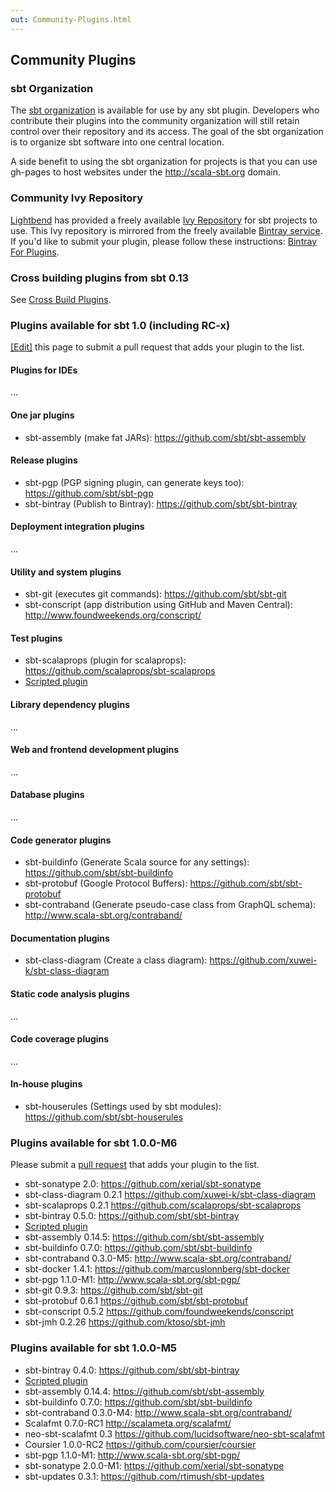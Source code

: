 ```yaml
---
out: Community-Plugins.html
---
```


  [Bintray-For-Plugins]: Bintray-For-Plugins.html
  [Cross-Build-Plugins]: Cross-Build-Plugins.html

Community Plugins
-----------------

### sbt Organization

The [sbt organization](https://github.com/sbt) is available for use by
any sbt plugin. Developers who contribute their plugins into the
community organization will still retain control over their repository
and its access. The goal of the sbt organization is to organize sbt
software into one central location.

A side benefit to using the sbt organization for projects is that you
can use gh-pages to host websites under the http://scala-sbt.org domain.

### Community Ivy Repository

[Lightbend](https://www.lightbend.com) has provided a freely available
[Ivy Repository](https://repo.scala-sbt.org/scalasbt) for sbt projects
to use. This Ivy repository is mirrored from the freely available
[Bintray service](https://bintray.com).
If you'd like to submit your plugin, please follow these instructions:
[Bintray For Plugins][Bintray-For-Plugins].

### Cross building plugins from sbt 0.13

See [Cross Build Plugins][Cross-Build-Plugins].

### Plugins available for sbt 1.0 (including RC-x)

[[Edit]](https://github.com/sbt/website/edit/1.x/src/reference/01-General-Info/02-Community-Plugins.md) this page to
submit a pull request that adds
your plugin to the list.

#### Plugins for IDEs

...

#### One jar plugins

- sbt-assembly (make fat JARs):
    <https://github.com/sbt/sbt-assembly>

#### Release plugins

- sbt-pgp (PGP signing plugin, can generate keys too):
    <https://github.com/sbt/sbt-pgp>
- sbt-bintray (Publish to Bintray):
    <https://github.com/sbt/sbt-bintray>

#### Deployment integration plugins

...

#### Utility and system plugins

- sbt-git (executes git commands):
    <https://github.com/sbt/sbt-git>
- sbt-conscript (app distribution using GitHub and Maven Central):
    <http://www.foundweekends.org/conscript/>

#### Test plugins

- sbt-scalaprops (plugin for scalaprops):
    <https://github.com/scalaprops/sbt-scalaprops>
- [Scripted plugin](Testing-sbt-plugins.html)

#### Library dependency plugins

...

#### Web and frontend development plugins

...


#### Database plugins

...


#### Code generator plugins

- sbt-buildinfo (Generate Scala source for any settings):
    <https://github.com/sbt/sbt-buildinfo>
- sbt-protobuf (Google Protocol Buffers):
    <https://github.com/sbt/sbt-protobuf>
- sbt-contraband (Generate pseudo-case class from GraphQL schema):
   <http://www.scala-sbt.org/contraband/>

#### Documentation plugins

-   sbt-class-diagram (Create a class diagram):
    <https://github.com/xuwei-k/sbt-class-diagram>


#### Static code analysis plugins

...


#### Code coverage plugins

...

#### In-house plugins

- sbt-houserules (Settings used by sbt modules):
  <https://github.com/sbt/sbt-houserules>

### Plugins available for sbt 1.0.0-M6

Please submit a [pull request](https://github.com/sbt/website/pulls) that adds
your plugin to the list.

- sbt-sonatype 2.0: <https://github.com/xerial/sbt-sonatype>
- sbt-class-diagram 0.2.1 <https://github.com/xuwei-k/sbt-class-diagram>
- sbt-scalaprops 0.2.1 <https://github.com/scalaprops/sbt-scalaprops>
- sbt-bintray 0.5.0: <https://github.com/sbt/sbt-bintray>
- [Scripted plugin](Testing-sbt-plugins.html)
- sbt-assembly 0.14.5: <https://github.com/sbt/sbt-assembly>
- sbt-buildinfo 0.7.0: <https://github.com/sbt/sbt-buildinfo>
- sbt-contraband 0.3.0-M5: <http://www.scala-sbt.org/contraband/>
- sbt-docker 1.4.1: <https://github.com/marcuslonnberg/sbt-docker>
- sbt-pgp 1.1.0-M1: <http://www.scala-sbt.org/sbt-pgp/>
- sbt-git 0.9.3: <https://github.com/sbt/sbt-git>
- sbt-protobuf 0.6.1 <https://github.com/sbt/sbt-protobuf>
- sbt-conscript 0.5.2 <https://github.com/foundweekends/conscript>
- sbt-jmh 0.2.26 <https://github.com/ktoso/sbt-jmh>

### Plugins available for sbt 1.0.0-M5

- sbt-bintray 0.4.0: <https://github.com/sbt/sbt-bintray>
- [Scripted plugin](Testing-sbt-plugins.html)
- sbt-assembly 0.14.4: <https://github.com/sbt/sbt-assembly>
- sbt-buildinfo 0.7.0: <https://github.com/sbt/sbt-buildinfo>
- sbt-contraband 0.3.0-M4: <http://www.scala-sbt.org/contraband/>
- Scalafmt 0.7.0-RC1 <http://scalameta.org/scalafmt/>
- neo-sbt-scalafmt 0.3 <https://github.com/lucidsoftware/neo-sbt-scalafmt>
- Coursier 1.0.0-RC2 <https://github.com/coursier/coursier>
- sbt-pgp 1.1.0-M1: <http://www.scala-sbt.org/sbt-pgp/>
- sbt-sonatype 2.0.0-M1: <https://github.com/xerial/sbt-sonatype>
- sbt-updates 0.3.1: <https://github.com/rtimush/sbt-updates>

